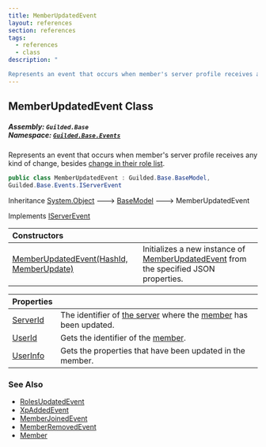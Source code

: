 ```yaml
---
title: MemberUpdatedEvent
layout: references
section: references
tags:
  - references
  - class
description: "

Represents an event that occurs when member's server profile receives any kind of change, besides [change in their role list](RolesUpdatedEvent 'Guilded.Base.Events.RolesUpdatedEvent')."
---
```


## MemberUpdatedEvent Class
##### **Assembly:** `Guilded.Base`<br/>**Namespace:** [`Guilded.Base.Events`](Guilded.Base.Events 'Guilded.Base.Events')

Represents an event that occurs when member's server profile receives any kind of change, besides [change in their role list](RolesUpdatedEvent 'Guilded.Base.Events.RolesUpdatedEvent').

```csharp
public class MemberUpdatedEvent : Guilded.Base.BaseModel,
Guilded.Base.Events.IServerEvent
```

Inheritance [System.Object](https://docs.microsoft.com/en-us/dotnet/api/System.Object 'System.Object') &#129106; [BaseModel](BaseModel 'Guilded.Base.BaseModel') &#129106; MemberUpdatedEvent

Implements [IServerEvent](IServerEvent 'Guilded.Base.Events.IServerEvent')

| Constructors | |
| :--- | :--- |
| [MemberUpdatedEvent(HashId, MemberUpdate)](MemberUpdatedEvent.MemberUpdatedEvent(HashId,MemberUpdate) 'Guilded.Base.Events.MemberUpdatedEvent.MemberUpdatedEvent(Guilded.Base.HashId, Guilded.Base.Events.MemberUpdatedEvent.MemberUpdate)') | Initializes a new instance of [MemberUpdatedEvent](MemberUpdatedEvent 'Guilded.Base.Events.MemberUpdatedEvent') from the specified JSON properties. |

| Properties | |
| :--- | :--- |
| [ServerId](MemberUpdatedEvent.ServerId 'Guilded.Base.Events.MemberUpdatedEvent.ServerId') | The identifier of [the server](Server 'Guilded.Base.Servers.Server') where the [member](MemberUpdatedEvent.UserInfo 'Guilded.Base.Events.MemberUpdatedEvent.UserInfo') has been updated. |
| [UserId](MemberUpdatedEvent.UserId 'Guilded.Base.Events.MemberUpdatedEvent.UserId') | Gets the identifier of the [member](MemberUpdatedEvent.UserInfo 'Guilded.Base.Events.MemberUpdatedEvent.UserInfo'). |
| [UserInfo](MemberUpdatedEvent.UserInfo 'Guilded.Base.Events.MemberUpdatedEvent.UserInfo') | Gets the properties that have been updated in the member. |

### See Also
- [RolesUpdatedEvent](RolesUpdatedEvent 'Guilded.Base.Events.RolesUpdatedEvent')
- [XpAddedEvent](XpAddedEvent 'Guilded.Base.Events.XpAddedEvent')
- [MemberJoinedEvent](MemberJoinedEvent 'Guilded.Base.Events.MemberJoinedEvent')
- [MemberRemovedEvent](MemberRemovedEvent 'Guilded.Base.Events.MemberRemovedEvent')
- [Member](Member 'Guilded.Base.Servers.Member')